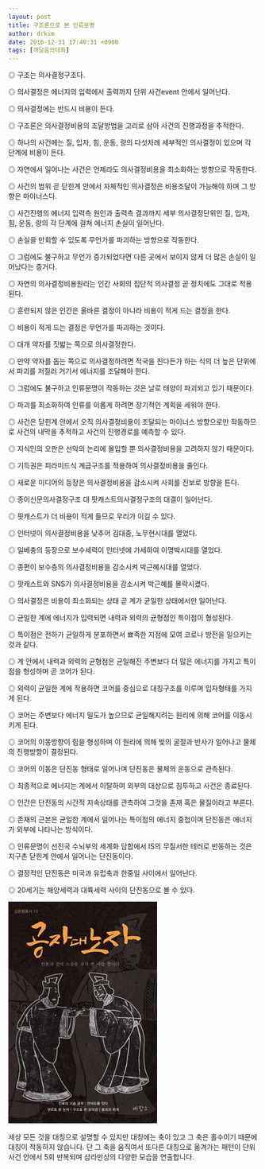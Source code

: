 ```yaml
---
layout: post
title: 구조론으로 본 인류문명
author: drkim
date: 2016-12-31 17:40:31 +0900
tags: [깨달음의대화]
---
```

◎ 구조는 의사결정구조다. 

  


◎ 의사결정은 에너지의 입력에서 출력까지 단위 사건event 안에서 일어난다.

  


◎ 의사결정에는 반드시 비용이 든다. 

  


◎ 구조론은 의사결정비용의 조달방법을 고리로 삼아 사건의 진행과정을 추적한다. 

  


◎ 하나의 사건에는 질, 입자, 힘, 운동, 량의 다섯차례 세부적인 의사결정이 있으며 각 단계에 비용이 든다. 

  


◎ 자연에서 일어나는 사건은 언제라도 의사결정비용을 최소화하는 방향으로 작동한다.

  


◎ 사건의 범위 곧 닫힌계 안에서 자체적인 의사결정은 비용조달이 가능해야 하며 그 방향은 마이너스다. 

  


◎ 사건진행의 에너지 입력측 원인과 출력측 결과까지 세부 의사결정단위인 질, 입자, 힘, 운동, 량의 각 단계에 걸쳐 에너지 손실이 일어난다. 

  


◎ 손실을 만회할 수 있도록 무언가를 파괴하는 방향으로 작동한다. 

  


◎ 그럼에도 불구하고 무언가 증가되었다면 다른 곳에서 보이지 않게 더 많은 손실이 일어났다는 증거다. 

  


◎ 자연의 의사결정비용원리는 인간 사회의 집단적 의사결정 곧 정치에도 그대로 적용된다.

  


◎ 훈련되지 않은 인간은 올바른 결정이 아니라 비용이 적게 드는 결정을 한다.

  


◎ 비용이 적게 드는 결정은 무언가를 파괴하는 것이다. 

  


◎ 대개 약자를 짓밟는 쪽으로 의사결정한다. 

  


◎ 만약 약자를 돕는 쪽으로 의사결정하려면 적국을 친다든가 하는 식의 더 높은 단위에서 파괴를 저질러 거기서 에너지를 조달해야 한다. 

  


◎ 그럼에도 불구하고 인류문명이 작동하는 것은 날로 태양이 파괴되고 있기 때문이다. 

  


◎ 파괴를 최소화하여 인류를 이롭게 하려면 장기적인 계획을 세워야 한다.

  


◎ 사건은 닫힌계 안에서 오직 의사결정비용이 조달되는 마이너스 방향으로만 작동하므로 사건의 내막을 추적하고 사건의 진행경로를 예측할 수 있다. 

  


◎ 지식인의 오판은 선악의 논리에 몰입할 뿐 의사결정비용을 고려하지 않기 때문이다.

  


◎ 기득권은 피라미드식 계급구조를 적용하여 의사결정비용을 줄인다. 

  


◎ 새로운 미디어의 등장은 의사결정비용을 감소시켜 사회를 진보로 방향을 튼다.

  


◎ 종이신문의사결정구조 대 팟캐스트의사결정구조의 대결이 일어난다. 

  


◎ 팟캐스트가 더 비용이 적게 들므로 우리가 이길 수 있다. 

  


◎ 인터넷이 의사결정비용을 낮추어 김대중, 노무현시대를 열었다. 

  


◎ 일베충의 등장으로 보수세력이 인터넷에 가세하여 이명박시대를 열었다. 

  


◎ 종편이 보수층의 의사결정비용을 감소시켜 박근혜시대를 열었다. 

  


◎ 팟캐스트와 SNS가 의사결정비용을 감소시켜 박근혜를 몰락시켰다. 

  


◎ 의사결정은 비용이 최소화되는 상태 곧 계가 균일한 상태에서만 일어난다. 

  


◎ 균일한 계에 에너지가 입력되면 내력과 외력의 균형점인 특이점이 형성된다.

  


◎ 특이점은 전하가 균일하게 분포하면서 뾰족한 지점에 모여 코로나 방전을 일으키는 것과 같다. 

  


◎ 계 안에서 내력과 외력의 균형점은 균일해진 주변보다 더 많은 에너지를 가지고 특이점을 형성하며 곧 코어가 된다. 

  


◎ 외력이 균일한 계에 작용하면 코어를 중심으로 대칭구조를 이루며 입자형태를 가지게 된다. 

  


◎ 코어는 주변보다 에너지 밀도가 높으므로 균일해지려는 원리에 의해 코어를 이동시키게 된다. 

  


◎ 코어의 이동방향이 힘을 형성하며 이 원리에 의해 빛의 굴절과 반사가 일어나고 물체의 진행방향이 결정된다.

  


◎ 코어의 이동은 단진동 형태로 일어나며 단진동은 물체의 운동으로 관측된다. 

  


◎ 최종적으로 에너지는 계에서 이탈하여 외부의 대상으로 침투하고 사건은 종료된다. 

  


◎ 인간은 단진동의 시간적 지속상태를 관측하여 그것을 존재 혹은 물질이라고 부른다. 

  


◎ 존재의 근본은 균일한 계에서 일어나는 특이점의 에너지 중첩이며 단진동은 에너지가 외부에 나타나는 방식이다. 

  


◎ 인류문명이 선진국 수뇌부의 세계화 담합에서 IS의 무질서한 테러로 반동하는 것은 지구촌 닫힌계 안에서 일어나는 단진동이다. 

  


◎ 결정적인 단진동은 미국과 유럽축과 한중일 사이에서 일어난다. 

  


◎ 20세기는 해양세력과 대륙세력 사이의 단진동으로 볼 수 있다. 

  



![](/files/attach/images/198/318/794/555.jpg)   


  


세상 모든 것을 대칭으로 설명할 수 있지만 대칭에는 축이 있고 그 축은 홀수이기 때문에 대칭이 작동하지 않습니다. 단 그 축을 움직여서 또다른 대칭으로 옮겨가는 패턴이 단위사건 안에서 5회 반복되며 삼라만상의 다양한 모습을 연출합니다.